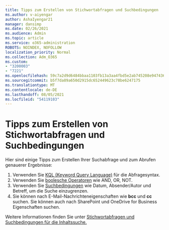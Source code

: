 ```yaml
---
title: Tipps zum Erstellen von Stichwortabfragen und Suchbedingungen
ms.author: v-aiyengar
author: AshaIyengar21
manager: dansimp
ms.date: 02/26/2021
ms.audience: Admin
ms.topic: article
ms.service: o365-administration
ROBOTS: NOINDEX, NOFOLLOW
localization_priority: Normal
ms.collection: Adm_O365
ms.custom:
- "3200003"
- "7221"
ms.openlocfilehash: 59c7a2d9d6484bbaa1103fb13a3aa4fbd5e2ab745208e9474362029cf6406234
ms.sourcegitcommit: b5f7da89a650d2915dc652449623c78be6247175
ms.translationtype: MT
ms.contentlocale: de-DE
ms.lasthandoff: 08/05/2021
ms.locfileid: "54119103"
---
```

# <a name="tips-for-building-keyword-queries-and-search-conditions"></a>Tipps zum Erstellen von Stichwortabfragen und Suchbedingungen

Hier sind einige Tipps zum Erstellen Ihrer Suchabfrage und zum Abrufen genauerer Ergebnisse:

1. Verwenden Sie [KQL (Keyword Query Language)](https://go.microsoft.com/fwlink/?linkid=2101591) für die Abfragesyntax.
1. Verwenden Sie [boolesche Operatoren](https://go.microsoft.com/fwlink/?linkid=2101592) wie AND, OR, NOT.
1. Verwenden Sie [Suchbedingungen](https://go.microsoft.com/fwlink/?linkid=2102410) wie Datum, Absender/Autor und Betreff, um die Suche einzugrenzen.
1. Sie können nach E-Mail-Nachrichteneigenschaften wie **bcc** und **cc** suchen. Sie können auch nach SharePoint und OneDrive for Business Eigenschaften suchen.

Weitere Informationen finden Sie unter [Stichwortabfragen und Suchbedingungen für die Inhaltssuche.](https://go.microsoft.com/fwlink/?linkid=2102411)

